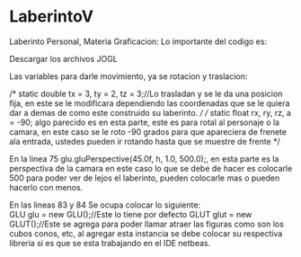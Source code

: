 # LaberintoV
Laberinto Personal, Materia Graficacion:
Lo importante del codigo es:

Descargar los archivos JOGL

Las variables para darle movimiento, ya se rotacion y traslacion:

/*  static double tx = 3, ty = 2, tz = 3;//Lo trasladan y se le da una posicion fija, en este se le modificara dependiendo 
las coordenadas que se le quiera dar a demas de como este construido su laberinto. */
/*  static float rx, ry, rz, a = -90; 
algo parecido es en esta parte, este es para rotal al personaje o la camara, en este caso se le roto -90 grados para que apareciera de frenete ala entrada, ustedes pueden ir rotando hasta que se muestre de frente */

En la linea 75 glu.gluPerspective(45.0f, h, 1.0, 500.0);, en esta parte es la perspectiva de la camara en este caso lo que se debe de hacer es colocarle 500 para poder ver de lejos el laberinto, pueden colocarle mas o pueden hacerlo con menos.

En las lineas 83 y 84 Se ocupa colocar lo siguiente:  
GLU glu = new GLU();//Este lo tiene por defecto
GLUT glut = new GLUT();//Este se agrega para poder llamar atraer las figuras como son los cubos conos, etc, al agregar esta instancia se debe colocar su respectiva libreria si es que se esta trabajando en el IDE netbeas.



